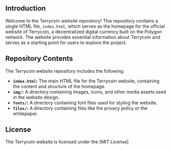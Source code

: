 ## Introduction

Welcome to the Terrycoin website repository! This repository contains a single HTML file, `index.html`, which serves as the homepage for the official website of Terrycoin, a decentralized digital currency built on the Polygon network. The website provides essential information about Terrycoin and serves as a starting point for users to explore the project.

## Repository Contents

The Terrycoin website repository includes the following:

- **`index.html`:** The main HTML file for the Terrycoin website, containing the content and structure of the homepage.
- **`img/`:** A directory containing images, icons, and other media assets used in the website design.
- **`fonts/`:** A directory containing font files used for styling the website.
-  **`files/`:** A directory containing files like the privacy policy or the whitepaper.

## License

The Terrycoin website is licensed under the [MIT License]
